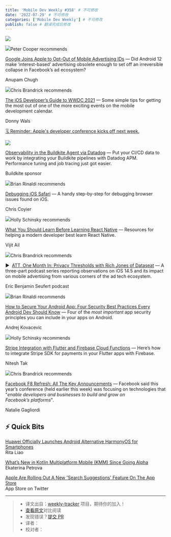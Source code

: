 ```yaml
---
title: 'Mobile Dev Weekly #358' # 不可修改
date: '2022-07-29' # 不可修改
categories: ['Mobile Dev Weekly'] # 不可修改
publish: false # 翻译完成后修改
---
```


[![](https://res.cloudinary.com/cpress/image/upload/w_1280,e_sharpen:60/v1622801782/etoadp2nhu99bkhsvlws.jpg)](https://mobiledevweekly.com/link/109159/web)

<!--以上是预览信息，图片一张或限制百字左右，前者优先，全文请使用二级及以下标题-->
<!-- more -->

![](https://cooperpress.s3.amazonaws.com/peterc.png)Peter Cooper recommends

[Google Joins Apple to Opt-Out of Mobile Advertising IDs](https://mobiledevweekly.com/link/109159/web) — Did Android 12 make ‘interest-based’ advertising obsolete enough to set off an irreversible collapse in Facebook’s ad ecosystem?

Anupam Chugh

![](https://cooperpress.s3.amazonaws.com/chrisbrandrick.png)Chris Brandrick recommends

[The iOS Developer’s Guide to WWDC 2021](https://mobiledevweekly.com/link/109160/web) — Some simple tips for getting the most out of one of the more exciting events on the mobile development calendar.

Donny Wals

[🗓 Reminder: Apple's developer conference kicks off next week.](https://mobiledevweekly.com/link/109161/web)

[![](https://copm.s3.amazonaws.com/e9c19ea2.png)](https://mobiledevweekly.com/link/109162/web)

[Observability in the Buildkite Agent via Datadog](https://mobiledevweekly.com/link/109162/web) — Put your CI/CD data to work by integrating your Buildkite pipelines with Datadog APM. Performance tuning and job tracing just got easier.

Buildkite sponsor

![](https://cooperpress.s3.amazonaws.com/remotesynth.png)Brian Rinaldi recommends

[Debugging iOS Safari](https://mobiledevweekly.com/link/109163/web) — A handy step-by-step for debugging browser issues found on iOS.

Chris Coyier

![](https://cooperpress.s3.amazonaws.com/devgirlfl.png)Holly Schinsky recommends

[What You Should Learn Before Learning React Native](https://mobiledevweekly.com/link/109164/web) — Resources for helping a modern developer best learn React Native.

Vijit Ail

![](https://cooperpress.s3.amazonaws.com/chrisbrandrick.png)Chris Brandrick recommends

▶  [ATT, One Month In: Privacy Thresholds with Rich Jones of Dataseat](https://mobiledevweekly.com/link/109165/web) — A three-part podcast series reporting observations on iOS 14.5 and its impact on mobile advertising from various corners of the ad tech ecosystem.

Eric Benjamin Seufert podcast

![](https://cooperpress.s3.amazonaws.com/remotesynth.png)Brian Rinaldi recommends

[How to Secure Your Android App: Four Security Best Practices Every Android Dev Should Know](https://mobiledevweekly.com/link/109166/web) — Four of the _most important_ app security principles you can include in your apps on Android.

Andrej Kovacevic

![](https://cooperpress.s3.amazonaws.com/devgirlfl.png)Holly Schinsky recommends

[Stripe Integration with Flutter and Firebase Cloud Functions](https://mobiledevweekly.com/link/109167/web) — Here’s how to integrate Stripe SDK for payments in your Flutter apps with Firebase.

Nitesh Tak

![](https://cooperpress.s3.amazonaws.com/chrisbrandrick.png)Chris Brandrick recommends

[Facebook F8 Refresh: All The Key Announcements](https://mobiledevweekly.com/link/109168/web) — Facebook said this year’s conference (held earlier this week) was focusing on technologies that "_enable developers and businesses to build and grow on Facebook’s platforms_".

Natalie Gagliordi

## ⚡️ **Quick Bits**

[Huawei Officially Launches Android Alternative HarmonyOS for Smartphones](https://mobiledevweekly.com/link/109169/web)  
Rita Liao

[What’s New in Kotlin Multiplatform Mobile (KMM) Since Going Alpha](https://mobiledevweekly.com/link/109170/web)  
Ekaterina Petrova

[Apple Are Rolling Out A New 'Search Suggestions' Feature On The App Store](https://mobiledevweekly.com/link/109171/web)  
App Store on Twitter

---
> * 译文出自：[weekly-tracker](https://github.com/FEDarling/weekly-tracker) 项目，期待你的加入！
> * [查看原文](https://mobiledevweekly.com/issues/358)对比阅读
> * 发现错误？[提交 PR](https://github.com/FEDarling/weekly-tracker/blob/main/weeklys/mobile_dev_weekly/358)
> * 译者：
> * 校对者：
